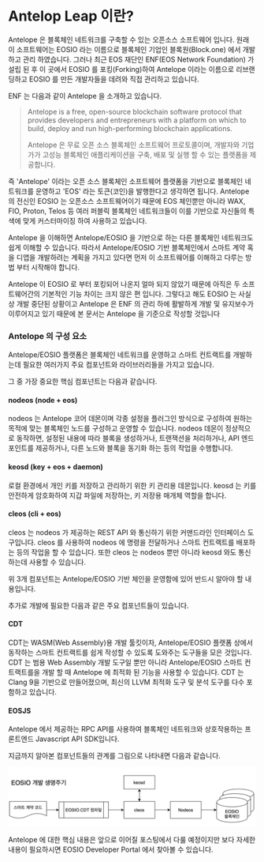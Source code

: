 # Antelop Leap 이란?

Antelope 은 블록체인 네트워크를 구축할 수 있는 오픈소스 소프트웨어 입니다. 원래 이 소프트웨어는 EOSIO 라는 이름으로 블록체인 기업인 블록원(Block.one) 에서 개발하고 관리 하였습니다. 그러나 최근 EOS 재단인 ENF(EOS Network Foundation) 가 설립 된 후 이 곳에서 EOSIO 를 포킹(Forking)하여 Antelope 이라는 이름으로 리브랜딩하고 EOSIO 를 만든 개발자들을 데려와 직접 관리하고 있습니다.

ENF 는 다음과 같이 Antelope 을 소개하고 있습니다.

> Antelope is a free, open-source blockchain software protocol that provides developers and entrepreneurs with a platform on which to build, deploy and run high-performing blockchain applications.
>
> Antelope 은 무료 오픈 소스 블록체인 소프트웨어 프로토콜이며, 개발자와 기업가가 고성능 블록체인 애플리케이션을 구축, 배포 및 실행 할 수 있는 플랫폼을 제공합니다.

즉 'Antelope' 이라는 오픈 소스 블록체인 소프트웨어 플랫폼을 기반으로 블록체인 네트워크를 운영하고 'EOS' 라는 토큰(코인)을 발행한다고 생각하면 됩니다. Antelope 의 전신인 EOSIO 는 오픈소스 소프트웨어이기 때문에 EOS 체인뿐만 아니라 WAX, FIO, Proton, Telos 등 여러 퍼블릭 블록체인 네트워크들이 이를 기반으로 자신들의 특색에 맞게 커스터마이징 하여 사용하고 있습니다.&#x20;

Antelope 을 이해하면 Antelope/EOSIO 을 기반으로 하는 다른 블록체인 네트워크도 쉽게 이해할 수 있습니다. 따라서 Antelope/EOSIO 기반 블록체인에서 스마트 계약 혹을 디앱을 개발하려는 계획을 가지고 있다면 먼저 이 소프트웨어를 이해하고 다루는 방법 부터 시작해야 합니다.

Antelope 이 EOSIO 로 부터 포킹되어 나온지 얼마 되지 않았기 때문에 아직은 두 소프트웨어간의 기본적인 기능 차이는 크지 않은 편 입니다. 그렇다고 해도 EOSIO 는 사실상 개발 중단된 상황이고 Antelope 은 ENF 의 관리 하에 활발하게 개발 및 유지보수가 이루어지고 있기 때문에 본 문서는 Antelope 을 기준으로 작성할 것입니다

### Antelope 의 구성 요소

Antelope/EOSIO 플랫폼은 블록체인 네트워크를 운영하고 스마트 컨트랙트를 개발하는데 필요한 여러가지 주요 컴포넌트와 라이브러리들을 가지고 있습니다.

그 중 가장 중요한 핵심 컴포넌트는 다음과 같습니다.

#### nodeos (node + eos)

nodeos 는 Antelope 코어 데몬이며 각종 설정을 플러그인 방식으로 구성하여 원하는 목적에 맞는 블록체인 노드를 구성하고 운영할 수 있습니다. nodeos 데몬이 정상적으로 동작하면, 설정된 내용에 따라 블록을 생성하거나, 트랜잭션을 처리하거나, API 엔드포인트를 제공하거나, 다른 노드와 블록을 동기화 하는 등의 작업을 수행합니다.

#### keosd (key + eos + daemon)

로컬 환경에서 개인 키를 저장하고 관리하기 위한 키 관리용 데몬입니다. keosd 는 키를 안전하게 암호화하여 지갑 파일에 저장하는, 키 저장용 매개체 역할을 합니다.

#### cleos (cli + eos)

cleos 는 nodeos 가 제공하는 REST API 와 통신하기 위한 커맨드라인 인터페이스 도구입니다. cleos 를 사용하여 nodeos 에 명령을 전달하거나 스마트 컨트랙트를 배포하는 등의 작업을 할 수 있습니다. 또한 cleos 는 nodeos 뿐만 아니라 keosd 와도 통신 하는데 사용할 수 있습니다.

위 3개 컴포넌트는 Antelope/EOSIO 기반 체인을 운영함에 있어 반드시 알아야 할 내용입니다.

추가로 개발에 필요한 다음과 같은 주요 컴포넌트들이 있습니다.

#### CDT

CDT는 WASM(Web Assembly)용 개발 툴킷이자, Antelope/EOSIO 플랫폼 상에서 동작하는 스마트 컨트랙트를 쉽게 작성할 수 있도록 도와주는 도구들을 모은 것입니다. CDT 는 범용 Web Assembly 개발 도구일 뿐만 아니라 Antelope/EOSIO 스마트 컨트랙트를을 개발 할 때 Antelope 에 최적화 된 기능을 사용할 수 있습니다. CDT 는 Clang 9을 기반으로 만들어졌으며, 최신의 LLVM 최적화 도구 및 분석 도구를 다수 포함하고 있습니다.

#### EOSJS

Antelope 에서 제공하는 RPC API를 사용하여 블록체인 네트워크와 상호작용하는 프론트엔드 Javascript API SDK입니다.

지금까지 알아본 컴포넌트들의 관계를 그림으로 나타내면 다음과 같습니다.

![](<../.gitbook/assets/image (9).png>)

Antelope 에 대한 핵심 내용은 앞으로 이어질 포스팅에서 다룰 예정이지만 보다 자세한 내용이 필요하시면 EOSIO Developer Portal 에서 찾아볼 수 있습니다.
